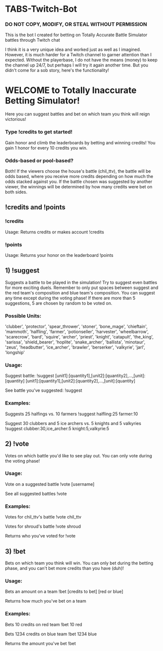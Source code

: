 # TABS-Twitch-Bot
### DO NOT COPY, MODIFY, OR STEAL WITHOUT PERMISSION
This is the bot I created for betting on Totally Accurate Battle Simulator battles through Twitch chat

I think it is a very unique idea and worked just as well as I imagined. However, it is much harder for a Twitch channel to garner  attention than I expected. Without the playerbase, I do not have the means (money) to keep the channel up 24/7, but perhaps I will try it again another time. But you didn't come for a sob story, here's the functionality!

# WELCOME to Totally Inaccurate Betting Simulator!
Here you can suggest battles and bet on which team you think will reign victorious!

### Type !credits to get started!
Gain honor and climb the leaderboards by betting and winning credits! You gain 1 honor for every 10 credits you win.

### Odds-based or pool-based?
Both! If the viewers choose the house's battle (chil_ttv), the battle will be odds based, where you receive more credits depending on how much the odds stacked against you. If the battle chosen was suggested by another viewer, the winnings will be determined by how many credits were bet on both sides.

## !credits and !points
### !credits
Usage:
Returns credits or makes account
!credits

### !points
Usage:
Returns your honor on the leaderboard
!points

## 1) !suggest
Suggests a battle to be played in the simulation! Try to suggest even battles for more exciting duels. Remember to only put spaces between suggest and the red team's composition and blue team's composition. You can suggest any time except during the voting phase! If there are more than 5 suggestions, 5 are chosen by random to be voted on.

### Possible Units:
'clubber', 'protector', 'spear_thrower', 'stoner', 'bone_mage', 'chieftain', 'mammoth',
'halfling', 'farmer', 'potionseller', 'harvester', 'wheelbarrow', 'scarecrow',
'bard', 'squire', 'archer', 'priest', 'knight', 'catapult', 'the_king',
'sarissa', 'shield_bearer', 'hoplite', 'snake_archer', 'ballista', 'minotaur', 'zeus',
'headbutter', 'ice_archer', 'brawler', 'berserker', 'valkyrie', 'jarl', 'longship'

### Usage:
Suggest battle:
!suggest [unit1]:[quantity1],[unit2]:[quantity2],...,[unit]:[quantity] [unit1]:[quantity1],[unit2]:[quantity2],...,[unit]:[quantity]

See battle you've suggested:
!suggest

### Examples:
Suggests 25 halfings vs. 10 farmers
!suggest halfling:25 farmer:10

Suggest 30 clubbers and 5 ice archers vs. 5 knights and 5 valkyries
!suggest clubber:30,ice_archer:5 knight:5,valkyrie:5

## 2) !vote
Votes on which battle you'd like to see play out. You can only vote during the voting phase!

### Usage:
Vote on a suggested battle
!vote [username]

See all suggested battles
!vote

### Examples:
Votes for chil_ttv's battle
!vote chil_ttv

Votes for shroud's battle
!vote shroud

Returns who you've voted for
!vote

## 3) !bet
Bets on which team you think will win. You can only bet during the betting phase, and you can't bet more credits than you have (duh)!

### Usage:
Bets an amount on a team
!bet [credits to bet] [red or blue]

Returns how much you've bet on a team

### Examples:
Bets 10 credits on red team
!bet 10 red

Bets 1234 credits on blue team
!bet 1234 blue

Returns the amount you've bet
!bet
